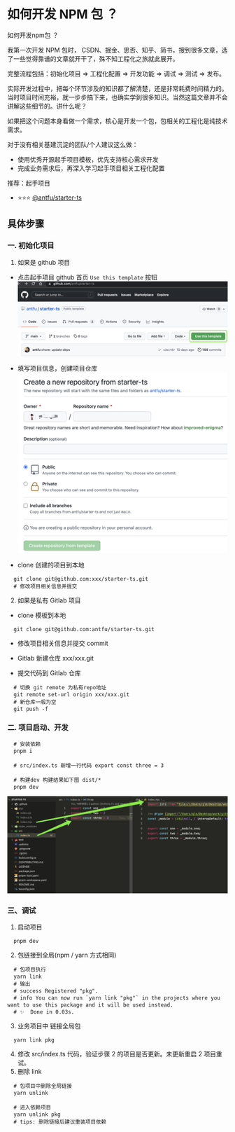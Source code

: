 # 如何开发 NPM 包 ？ 

  如何开发npm包 ？
  
  我第一次开发 NPM 包时， CSDN、掘金、思否、知乎、简书，搜到很多文章，选了一些觉得靠谱的文章就开干了，殊不知工程化之旅就此展开。
  
  完整流程包括：初始化项目 => 工程化配置 => 开发功能 => 调试 => 测试 => 发布。
  
  实际开发过程中，把每个环节涉及的知识都了解清楚，还是非常耗费时间精力的。当时项目时间充裕，就一步步搞下来，也确实学到很多知识。当然这篇文章并不会讲解这些细节的。讲什么呢？

  如果把这个问题本身看做一个需求，核心是开发一个包，包相关的工程化是纯技术需求。
  
  对于没有相关基建沉淀的团队/个人建议这么做：
  - 使用优秀开源起手项目模板，优先支持核心需求开发
  - 完成业务需求后，再深入学习起手项目相关工程化配置

  推荐：起手项目
  - ⭐️⭐️⭐️ [@antfu/starter-ts](https://github.com/antfu/starter-ts)


  ## 具体步骤
   ### 一. 初始化项目
   1. 如果是 github 项目
   - 点击起手项目 github 首页 `Use this template` 按钮
     ![use this template](./images/starter-simple-use-btn.png)
   
   - 填写项目信息，创建项目仓库
     ![use this template](./images/starter-simple-create-repo.png)

   - clone 创建的项目到本地
  ```shell
    git clone git@github.com:xxx/starter-ts.git
    # 修改项目相关信息并提交
  ```

   2. 如果是私有 Gitlab 项目
   - clone 模板到本地
  ```shell
    git clone git@github.com:antfu/starter-ts.git
  ```

   - 修改项目相关信息并提交 commit
  
   - Gitlab 新建仓库 xxx/xxx.git
  
   - 提交代码到 Gitlab 仓库
  ```shell
    # 切换 git remote 为私有repo地址
    git remote set-url origin xxx/xxx.git
    # 新仓库一般为空
    git push -f
  ```
   ### 二. 项目启动、开发

  ```shell
    # 安装依赖
    pnpm i

    # src/index.ts 新增一行代码 export const three = 3

    # 构建dev 构建结果如下图 dist/*
    pnpm dev
  ```
  ![](./images/starter-simple-step.png)
  
  ### 三、调试
  1. 启动项目
  ```shell
    pnpm dev
  ```
  2. 包链接到全局(npm / yarn 方式相同)
  ```shell
    # 包项目执行
    yarn link
    # 输出
    # success Registered "pkg".
    # info You can now run `yarn link "pkg"` in the projects where you want to use this package and it will be used instead.
    # ✨  Done in 0.03s.
  ```
  3. 业务项目中 链接全局包
  ```shell
    yarn link pkg
  ```
  4. 修改 src/index.ts 代码，验证步骤 2 的项目是否更新。未更新重启 2 项目重试。
  5. 删除 link
  ```shell
    # 包项目中删除全局链接
    yarn unlink

    # 进入依赖项目
    yarn unlink pkg
    # tips: 删除链接后建议重装项目依赖
  ```
